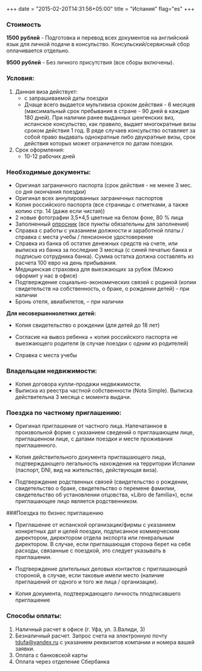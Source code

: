 +++
date = "2015-02-20T14:31:56+05:00"
title = "Испания"
flag="es"
+++

### Стоимость
**1500 рублей** - Подготовка и перевод всех документов на английский язык для личной подачи в консульство. Консульский/сервисный сбор оплачивается отдельно.

**9500 рублей** - Без личного присутствия (все сборы включены).

### Условия:

1. Данная виза действует:
   * с запрашиваемой даты поездки
   * Дчаще всего выдается мультивиза сроком действия - 6 месяцев (максимальный срок пребывания в стране - 90 дней в каждые 180 дней). При наличии ранее выданных шенгенских виз, испанское консульство, как правило, выдает многократные визы сроком действия 1 год.
В ряде случаев консульство оставляет за собой право выдавать однократные либо двукратные визы, срок действия которых может ограничется по датам поездки.
2. Срок оформления: 
   * 10-12 рабочих дней

### Необходимые документы:

* Оригинал заграничного паспорта (срок действия - не менее 3 мес. со дня окончания поездки)
* Оригинал всех аннулированных заграничных паспортов
* Копия российского паспорта (все страницы с отметками, а также копию стр. 14 (даже если чистая))
* 2 новые фотографии 3,5*4,5 цветные на белом фоне, 80 % лица
* Заполненный [опросник](/forms/Opros-Shengen.doc) (все пункты обязательны для заполнения)
* Справка с работы с указанием должности и заработной платы /справка с места учебы / пенсионное удостоверение
* Справка из банка об остатке денежных средств на счете, или выписка из банка за последние 3 месяца (с синей печатью банка и подписью сотрудника банка). Сумма остатка должна составлять из расчета 100 евро на день прибывания.
* Медицинская страховка для выезжающих за рубеж (Можно оформит у нас в офисе)
* Подтверждение социально-экономических связей с родиной (копии свидетельств на собственность, о браке, о рождении детей) - при наличии
* Бронь отеля, авиабилетов, – при наличии

**Для несовершеннолетних детей:**

* Копия свидетельство о рождении (для детей до 18 лет)

* Согласие на вывоз ребенка + копия российского паспорта не выезжающего родителя (в случае поездки с одним из родителей)

* Справка с места учебы 

### Владельцам недвижимости:
* Копия договора купли-продажи недвижимости.
* Выписка из реестра частной собственности (Nota Simple). Выписка действительна 3 месяца с момента выдачи.

### Поездка по частному приглашению:

* Оригинал приглашения от частного лица. Напечатанное в произвольной форме с указанием сведений о приглашающем
лице, приглашенном лице, с датами поездки и месте проживания приглашенного.

* Копия действительного документа приглашающего лица, подтверждающего легальность нахождения на территории Испании (паспорт, DNI, вид на жительство, действующая виза).

* Подтверждение родственных связей (свидетельство о рождении, свидетельство о браке, свидетельство о перемене фамилии, свидетельство об установлении отцовства, «Libro de familia»), если приглашающее лицо является родственником.

###Поездка по бизнес приглашению

* Приглашение от испанской организации/фирмы с указанием конкретных дат и целей поездки, подписанное коммерческим директором, директором отдела экспорта или генеральным директором. В случае, если приглашающая сторона берет на себя расходы, связанные с поездкой, это следует указывать в приглашении.

* Подтверждение длительных деловых контактов с приглашающей стороной, в случае, если таковые имели место (наличие приглашений от одного и того же лица / организации).

* Копия документа, подтверждающего личность пподписавшего приглашение

### Способы оплаты:

1. Наличный расчет в офисе (г. Уфа, ул. З.Валиди, 3)
2. Безналичный расчет. Запрос счета на электронную почту [tdufa@yandex.ru](mailto:tdufa@yandex.ru)  с указанием реквизитов компании и номера вашей заявки. 
3. Оплата с банковской карты
4. Оплата через отделение Сбербанка
